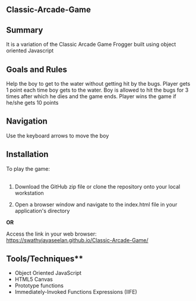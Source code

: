 ## Classic-Arcade-Game

## Summary
<p>It is a variation of the Classic Arcade Game Frogger built using object oriented Javascript

## Goals and Rules
<p>Help the boy to get to the water without getting hit by the bugs. Player gets 1 point each time boy gets to the water. Boy is allowed to hit the bugs for 3 times after which he dies and the game ends. Player wins the game if he/she gets 10 points </p>

## Navigation
<p>Use the keyboard arrows to move the boy</p>

## Installation
<p>To play the game:<br><br>

1. Download the GitHub zip file or clone the repository onto your local workstation<br>

2. Open a browser window and navigate to the index.html file in your application's directory
</p>
<b>OR</b>

 Access the link in your web browser: https://swathyjayaseelan.github.io/Classic-Arcade-Game/

## Tools/Techniques**
- Object Oriented JavaScript
- HTML5 Canvas
- Prototype functions
- Immediately-Invoked Functions Expressions (IIFE)
